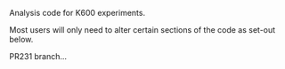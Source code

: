 Analysis code for K600 experiments.

Most users will only need to alter certain sections of the code as set-out below.

PR231 branch...
